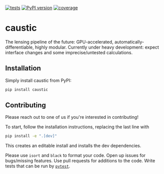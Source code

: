 [![tests](https://github.com/Ciela-Institute/caustic/actions/workflows/python-app.yml/badge.svg?branch=main)](https://github.com/Ciela-Institute/caustic/actions)
[![PyPI version](https://badge.fury.io/py/caustic.svg)](https://pypi.org/project/caustic/)
[![coverage](https://img.shields.io/codecov/c/github/Ciela-Institute/caustic)](https://app.codecov.io/gh/Ciela-Institute/caustic)
# caustic

The lensing pipeline of the future: GPU-accelerated, automatically-differentiable,
highly modular. Currently under heavy development: expect interface changes and
some imprecise/untested calculations.

## Installation

Simply install caustic from PyPI: 
```bash
pip install caustic
```

## Contributing

Please reach out to one of us if you're interested in contributing!

To start, follow the installation instructions, replacing the last line with
```bash
pip install -e ".[dev]"
```
This creates an editable install and installs the dev dependencies.

Please use `isort` and `black` to format your code. Open up issues for bugs/missing
features. Use pull requests for additions to the code. Write tests that can be run
by [`pytest`](https://docs.pytest.org/).

